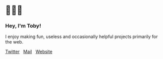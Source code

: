 # 🔭🌈✨
### Hey, I'm Toby!
I enjoy making fun, useless and occasionally helpful projects primarily for the web.

[Twitter](https://twitter.com/developedbytoby) &nbsp;
[Mail](mailto:hi@tobyb.dev) &nbsp;
[Website](https://tobyb.dev)

